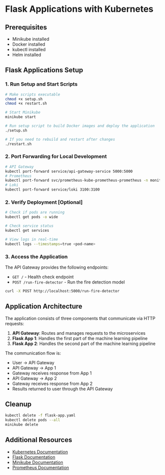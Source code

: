 # Flask Applications with Kubernetes

## Prerequisites
- Minikube installed
- Docker installed
- kubectl installed
- Helm installed

## Flask Applications Setup

### 1. Run Setup and Start Scripts
```bash
# Make scripts executable
chmod +x setup.sh
chmod +x restart.sh

# Start Minikube
minikube start

# Run setup script to build Docker images and deploy the application
./setup.sh

# If you need to rebuild and restart after changes
./restart.sh
```

### 2. Port Forwarding for Local Development
```bash
# API Gateway
kubectl port-forward service/api-gateway-service 5000:5000
# Prometheus
kubectl port-forward svc/prometheus-kube-prometheus-prometheus -n monitoring 9090
# Loki
kubectl port-forward service/loki 3100:3100
```

### 2. Verify Deployment [Optional]
```bash
# Check if pods are running
kubectl get pods -o wide

# Check service status
kubectl get services

# View logs in real-time
kubectl logs --timestamps=true <pod-name>
```

### 3. Access the Application
The API Gateway provides the following endpoints:

- `GET /` - Health check endpoint
- `POST /run-fire-detector` - Run the fire detection model

```bash
curl -X POST http://localhost:5000/run-fire-detector
```

## Application Architecture

The application consists of three components that communicate via HTTP requests:

1. **API Gateway**: Routes and manages requests to the microservices
2. **Flask App 1**: Handles the first part of the machine learning pipeline
3. **Flask App 2**: Handles the second part of the machine learning pipeline

The communication flow is:
- User → API Gateway
- API Gateway → App 1
- Gateway receives response from App 1
- API Gateway → App 2
- Gateway receives response from App 2
- Results returned to user through the API Gateway

## Cleanup
```bash
kubectl delete -f flask-app.yaml
kubectl delete pods --all
minikube delete
```

## Additional Resources
- [Kubernetes Documentation](https://kubernetes.io/docs/)
- [Flask Documentation](https://flask.palletsprojects.com/)
- [Minikube Documentation](https://minikube.sigs.k8s.io/docs/)
- [Prometheus Documentation](https://prometheus.io/docs/)
